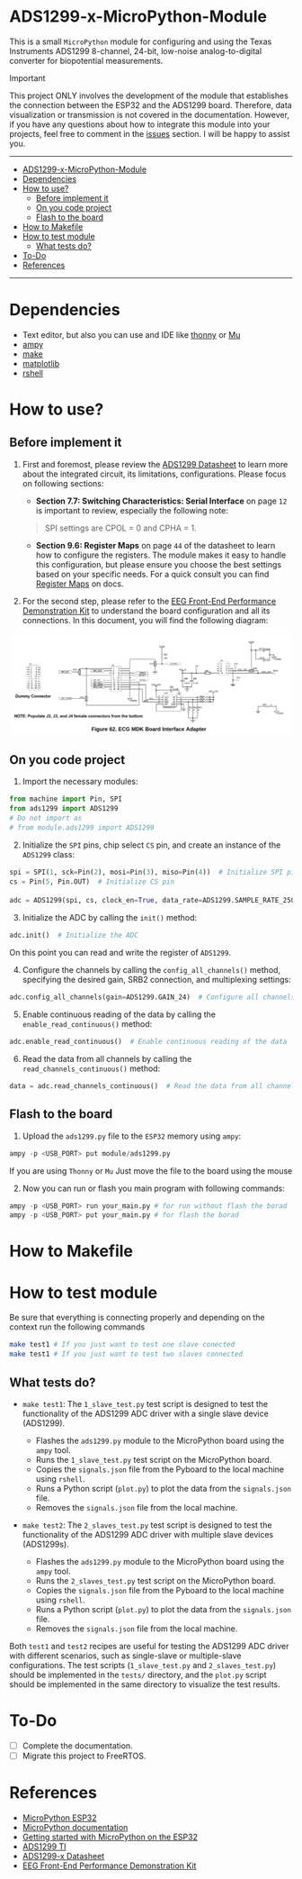 # ADS1299-x-MicroPython-Module

This is a small `MicroPython` module for configuring and using the Texas Instruments ADS1299 8-channel, 24-bit, low-noise analog-to-digital converter for biopotential measurements.

> [!IMPORTANT]
> This project ONLY involves the development of the module that establishes the connection between the ESP32 and the ADS1299 board. Therefore, data visualization or transmission is not covered in the documentation. However, if you have any questions about how to integrate this module into your projects, feel free to comment in the [issues](https://github.com/VicoHBB/ADS1299-x-MicroPython-Module/issues) section. I will be happy to assist you.

---

<!--toc:start-->
- [ADS1299-x-MicroPython-Module](#ads1299-x-micropython-module)
- [Dependencies](#dependencies)
- [How to use?](#how-to-use)
  - [Before implement it](#before-implement-it)
  - [On you code project](#on-you-code-project)
  - [Flash to the board](#flash-to-the-board)
- [How to Makefile](#how-to-makefile)
- [How to test module](#how-to-test-module)
  - [What tests do?](#what-tests-do)
- [To-Do](#to-do)
- [References](#references)
<!--toc:end-->

---

# Dependencies
* Text editor, but also you can use and IDE like [thonny](https://github.com/thonny/thonny) or [Mu](https://codewith.mu/)
* [ampy](https://github.com/scientifichackers/ampy)
* [make](https://www.gnu.org/software/make/)
* [matplotlib](https://pypi.org/project/matplotlib/)
* [rshell](https://github.com/dhylands/rshell)

# How to use?

## Before implement it
1. First and foremost, please review the [ADS1299 Datasheet](https://www.ti.com/lit/ds/symlink/ads1299.pdf?ts=1680289538117&ref_url=https%253A%252F%252Fwww.ti.com%252Fproduct%252FADS1299%253Futm_source%253Dgoogle%2526utm_medium%253Dcpc%2526utm_campaign%253Dasc-null-null-GPN_EN-cpc-pf-google-wwe%2526utm_content%253DADS1299%2526ds_k%253DADS1299%2526DCM%253Dyes%2526gclsrc%253Dds%2526gclsrc%253Dds) to learn more about the integrated circuit, its limitations, configurations. Please focus on following sections:

    * **Section 7.7: Switching Characteristics: Serial Interface** on page `12` is important to review, especially the following note:

    > SPI settings are CPOL = 0 and CPHA = 1.

    * **Section 9.6: Register Maps** on page `44` of the datasheet to learn how to configure the registers. The module makes it easy to handle this configuration, but please ensure you choose the best settings based on your specific needs. For a quick consult you can find [Register Maps](./docs/Register_Maps.png) on docs.

2. For the second step, please refer to the [EEG Front-End Performance Demonstration Kit](https://www.ti.com/lit/ug/slau443b/slau443b.pdf?ts=1680289719540&ref_url=https%253A%252F%252Fwww.google.com%252F) to understand the board configuration and all its connections. In this document, you will find the following diagram:


![ECG_MDK_Board_Interface_Adapter](./docs/ECG_MDK_Board_Interface_Adapter.png "Board Interface")

## On you code project

1. Import the necessary modules:
```python
from machine import Pin, SPI
from ads1299 import ADS1299
# Do not import as
# from module.ads1299 import ADS1299
```


2. Initialize the `SPI` pins, chip select `CS` pin, and create an instance of the `ADS1299` class:
```python
spi = SPI(1, sck=Pin(2), mosi=Pin(3), miso=Pin(4))  # Initialize SPI pins
cs = Pin(5, Pin.OUT)  # Initialize CS pin

adc = ADS1299(spi, cs, clock_en=True, data_rate=ADS1299.SAMPLE_RATE_250)  # Create ADS1299 instance
```

3. Initialize the ADC by calling the `init()` method:
```python
adc.init()  # Initialize the ADC
```

On this point you can read and write the register of `ADS1299`.

4. Configure the channels by calling the `config_all_channels()` method, specifying the desired gain, SRB2 connection, and multiplexing settings:
```python
adc.config_all_channels(gain=ADS1299.GAIN_24)  # Configure all channels with a gain of 24
```

5. Enable continuous reading of the data by calling the `enable_read_continuous()` method:
```python
adc.enable_read_continuous()  # Enable continuous reading of the data

```

6. Read the data from all channels by calling the `read_channels_continuous()` method:
```python
data = adc.read_channels_continuous()  # Read the data from all channels in continuous mode
```

## Flash to the board
1. Upload the `ads1299.py` file to the `ESP32` memory using `ampy`:
```python
ampy -p <USB_PORT> put module/ads1299.py
```
If you are using `Thonny` or `Mu` Just move the file to the board using the mouse

2. Now you can run or flash you main program with following commands:
```python
ampy -p <USB_PORT> run your_main.py # for run without flash the borad
ampy -p <USB_PORT> put your_main.py # for flash the borad
```


# How to Makefile


# How to test module

Be sure that everything is connecting properly and depending on the context run the following commands

```sh
make test1 # If you just want to test one slave conected
make test1 # If you just want to test two slaves connected
```

## What tests do?

* `make test1`: The `1_slave_test.py` test script is designed to test the functionality of the ADS1299 ADC driver with a single slave device (ADS1299).

    - Flashes the `ads1299.py` module to the MicroPython board using the `ampy` tool.
    - Runs the `1_slave_test.py` test script on the MicroPython board.
    - Copies the `signals.json` file from the Pyboard to the local machine using `rshell`.
    - Runs a Python script (`plot.py`) to plot the data from the `signals.json` file.
    - Removes the `signals.json` file from the local machine.

* `make test2`: The `2_slaves_test.py` test script is designed to test the functionality of the ADS1299 ADC driver with multiple slave devices (ADS1299s).

    - Flashes the `ads1299.py` module to the MicroPython board using the `ampy` tool.
    - Runs the `2_slaves_test.py` test script on the MicroPython board.
    - Copies the `signals.json` file from the Pyboard to the local machine using `rshell`.
    - Runs a Python script (`plot.py`) to plot the data from the `signals.json` file.
    - Removes the `signals.json` file from the local machine.

Both `test1` and `test2` recipes are useful for testing the ADS1299 ADC driver with different scenarios, such as single-slave or multiple-slave configurations. The test scripts (`1_slave_test.py` and `2_slaves_test.py`) should be implemented in the `tests/` directory, and the `plot.py` script should be implemented in the same directory to visualize the test results.


# To-Do
- [ ] Complete the documentation.
- [ ] Migrate this project to FreeRTOS.

# References
- [MicroPython ESP32](https://micropython.org/download/esp32/)
- [MicroPython documentation](https://docs.micropython.org/en/latest/)
- [Getting started with MicroPython on the ESP32](https://docs.micropython.org/en/latest/esp32/tutorial/intro.html?highlight=esp32)
- [ADS1299 TI](https://www.ti.com/product/ADS1299?ds_k=ADS1299&DCM=yes)
- [ADS1299-x Datasheet](https://www.ti.com/lit/ds/symlink/ads1299.pdf?ts=1680289538117&ref_url=https%253A%252F%252Fwww.ti.com%252Fproduct%252FADS1299%253Futm_source%253Dgoogle%2526utm_medium%253Dcpc%2526utm_campaign%253Dasc-null-null-GPN_EN-cpc-pf-google-wwe%2526utm_content%253DADS1299%2526ds_k%253DADS1299%2526DCM%253Dyes%2526gclsrc%253Dds%2526gclsrc%253Dds)
- [EEG Front-End Performance Demonstration Kit](https://www.ti.com/lit/ug/slau443b/slau443b.pdf?ts=1680289719540&ref_url=https%253A%252F%252Fwww.google.com%252F)
